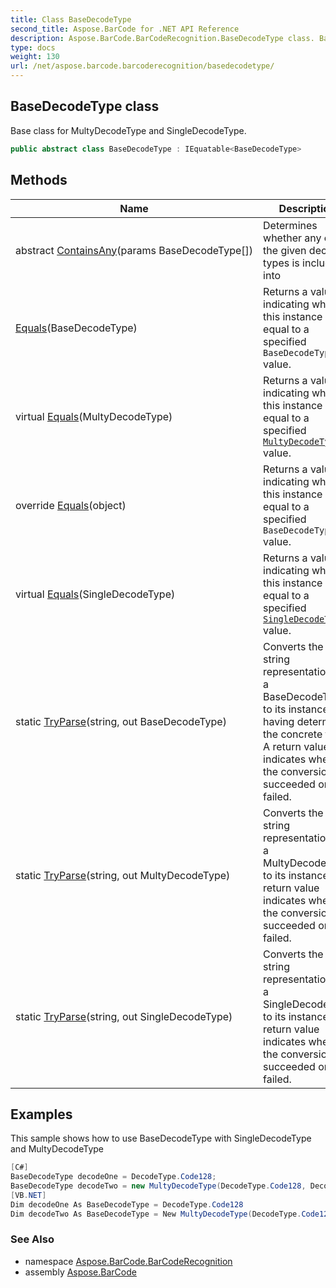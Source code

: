 ```yaml
---
title: Class BaseDecodeType
second_title: Aspose.BarCode for .NET API Reference
description: Aspose.BarCode.BarCodeRecognition.BaseDecodeType class. Base class for MultyDecodeType and SingleDecodeType
type: docs
weight: 130
url: /net/aspose.barcode.barcoderecognition/basedecodetype/
---
```

## BaseDecodeType class

Base class for MultyDecodeType and SingleDecodeType.

```csharp
public abstract class BaseDecodeType : IEquatable<BaseDecodeType>
```

## Methods

| Name | Description |
| --- | --- |
| abstract [ContainsAny](../../aspose.barcode.barcoderecognition/basedecodetype/containsany/)(params BaseDecodeType[]) | Determines whether any of the given decode types is included into |
| [Equals](../../aspose.barcode.barcoderecognition/basedecodetype/equals/#equals)(BaseDecodeType) | Returns a value indicating whether this instance is equal to a specified `BaseDecodeType` value. |
| virtual [Equals](../../aspose.barcode.barcoderecognition/basedecodetype/equals/#equals_1)(MultyDecodeType) | Returns a value indicating whether this instance is equal to a specified [`MultyDecodeType`](../multydecodetype/) value. |
| override [Equals](../../aspose.barcode.barcoderecognition/basedecodetype/equals/#equals_3)(object) | Returns a value indicating whether this instance is equal to a specified `BaseDecodeType` value. |
| virtual [Equals](../../aspose.barcode.barcoderecognition/basedecodetype/equals/#equals_2)(SingleDecodeType) | Returns a value indicating whether this instance is equal to a specified [`SingleDecodeType`](../singledecodetype/) value. |
| static [TryParse](../../aspose.barcode.barcoderecognition/basedecodetype/tryparse/#tryparse)(string, out BaseDecodeType) | Converts the string representation of a BaseDecodeType to its instance, having determined the concrete type. A return value indicates whether the conversion succeeded or failed. |
| static [TryParse](../../aspose.barcode.barcoderecognition/basedecodetype/tryparse/#tryparse_1)(string, out MultyDecodeType) | Converts the string representation of a MultyDecodeType to its instance. A return value indicates whether the conversion succeeded or failed. |
| static [TryParse](../../aspose.barcode.barcoderecognition/basedecodetype/tryparse/#tryparse_2)(string, out SingleDecodeType) | Converts the string representation of a SingleDecodeType to its instance. A return value indicates whether the conversion succeeded or failed. |

## Examples

This sample shows how to use BaseDecodeType with SingleDecodeType and MultyDecodeType

```csharp
[C#]
BaseDecodeType decodeOne = DecodeType.Code128;
BaseDecodeType decodeTwo = new MultyDecodeType(DecodeType.Code128, DecodeType.Code39, DecodeType.Code39FullASCII);
[VB.NET]
Dim decodeOne As BaseDecodeType = DecodeType.Code128
Dim decodeTwo As BaseDecodeType = New MultyDecodeType(DecodeType.Code128, DecodeType.Code39, DecodeType.Code39FullASCII)
```

### See Also

* namespace [Aspose.BarCode.BarCodeRecognition](../../aspose.barcode.barcoderecognition/)
* assembly [Aspose.BarCode](../../)


